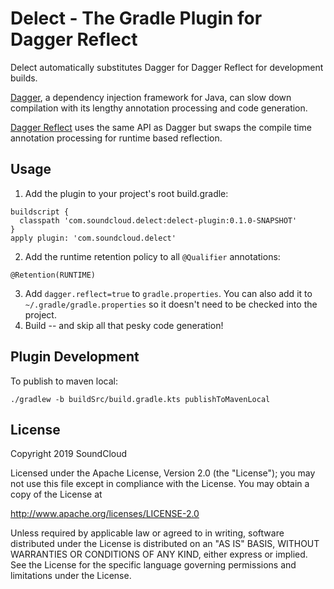 # Delect - The Gradle Plugin for Dagger Reflect

Delect automatically substitutes Dagger for Dagger Reflect for development builds.

[Dagger](https://github.com/google/dagger), a dependency injection framework for Java, can slow down compilation with its lengthy annotation processing and code generation.

[Dagger Reflect](https://github.com/jakewharton/dagger-reflect) uses the same API as Dagger but swaps the compile time annotation processing for runtime based reflection.

## Usage
1. Add the plugin to your project's root build.gradle:
```
buildscript {
  classpath 'com.soundcloud.delect:delect-plugin:0.1.0-SNAPSHOT'
}
apply plugin: 'com.soundcloud.delect'
```
2. Add the runtime retention policy to all `@Qualifier` annotations:
```
@Retention(RUNTIME)
```
3. Add `dagger.reflect=true` to `gradle.properties`.
  You can also add it to `~/.gradle/gradle.properties` so it doesn't need to be checked into the project.
4. Build -- and skip all that pesky code generation!


## Plugin Development

To publish to maven local:
```
./gradlew -b buildSrc/build.gradle.kts publishToMavenLocal
```

## License

Copyright 2019 SoundCloud

Licensed under the Apache License, Version 2.0 (the "License");
you may not use this file except in compliance with the License.
You may obtain a copy of the License at

   http://www.apache.org/licenses/LICENSE-2.0

Unless required by applicable law or agreed to in writing, software
distributed under the License is distributed on an "AS IS" BASIS,
WITHOUT WARRANTIES OR CONDITIONS OF ANY KIND, either express or implied.
See the License for the specific language governing permissions and
limitations under the License.
